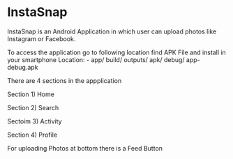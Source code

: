 # InstaSnap
InstaSnap is an Android Application in which user can upload photos like Instagram or Facebook. 


To access the application go to following location find APK File and install in your smartphone
Location: - app/ build/ outputs/ apk/ debug/ app-debug.apk

There are 4 sections in the appplication 

Section 1) Home

Section 2) Search

Sectoim 3) Activity

Section 4) Profile 

For uploading Photos at bottom there is a Feed Button

